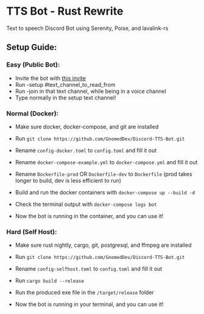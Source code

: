 # TTS Bot - Rust Rewrite

Text to speech Discord Bot using Serenity, Poise, and lavalink-rs

## Setup Guide:
### Easy (Public Bot):
- Invite the bot with [this invite](https://bit.ly/TTSBotSlash)
- Run -setup #text_channel_to_read_from
- Run -join in that text channel, while being in a voice channel
- Type normally in the setup text channel!

### Normal (Docker):
- Make sure docker, docker-compose, and git are installed
- Run `git clone https://github.com/GnomedDev/Discord-TTS-Bot.git`
- Rename `config-docker.toml` to `config.toml` and fill it out
- Rename `docker-compose-example.yml` to `docker-compose.yml` and fill it out
- Rename `Dockerfile-prod` OR `Dockerfile-dev` to `Dockerfile`
(prod takes longer to build, dev is less efficient to run)

- Build and run the docker containers with `docker-compose up --build -d`
- Check the terminal output with `docker-compose logs bot`
- Now the bot is running in the container, and you can use it!

### Hard (Self Host):
- Make sure rust nightly, cargo, git, postgresql, and ffmpeg are installed
- Run `git clone https://github.com/GnomedDev/Discord-TTS-Bot.git`
- Rename `config-selfhost.toml` to `config.toml` and fill it out

- Run `cargo build --release`
- Run the produced exe file in the `/target/release` folder
- Now the bot is running in your terminal, and you can use it!
